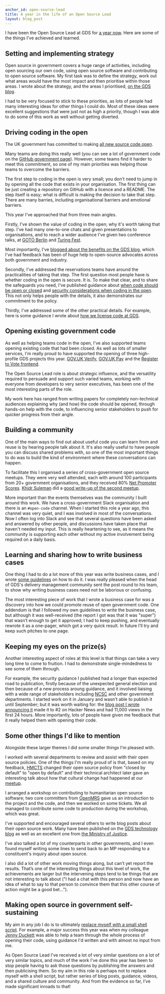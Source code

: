 ```yaml
---
anchor_id: open-source-lead
title: A year in the life of an Open Source Lead
layout: blog_post
---
```


I have been the Open Source Lead at GDS for [a year now](https://governmenttechnology.blog.gov.uk/2016/11/18/welcome-to-our-new-open-source-lead/). Here are some of the things I've achieved and learned.

## Setting and implementing strategy

Open source in government covers a huge range of activities, including open sourcing our own code, using open source software and contributing to open source software. My first task was to define the strategy, work out what areas would have the most impact and then prioritise within those areas. I wrote about the strategy, and the areas I prioritised, [on the GDS blog](https://governmenttechnology.blog.gov.uk/2016/12/15/next-steps-for-open-source-in-government/).

I had to be very focused to stick to these priorities, as lots of people had many interesting ideas for other things I could do. Most of these ideas were excellent suggestions that were just not as high a priority, though I was able to do some of this work as well without getting diverted.

## Driving coding in the open

The UK government has committed to making [all new source code open](https://www.gov.uk/service-manual/service-standard/make-all-new-source-code-open).

Many teams are doing this really well (you can see a lot of government code on the [GitHub government page](https://government.github.com/community/#uk-central)). However, some teams find it harder to meet this commitment, so one of my main priorities was helping those teams to overcome the barriers.

The first step to coding in the open is very small; you don't need to jump in by opening all the code that exists in your organisation. The first thing can be just creating a repository on GitHub with a licence and a README. The step itself is easy; what is difficult is making the decision to take that step. There are many barries, including organisational barriers and emotional barriers.

This year I've approached that from three main angles.

Firstly, I've shown the value of coding in the open; why it's worth taking that step. I've had many one-to-one chats and given presentations to organisations, and to reach a wider audience I've given two conference talks, at [GOTO Berlin](https://www.youtube.com/watch?v=h8vlLRZxedg&feature=youtu.be) and [Turing Fest](https://www.turingfest.com/speakers/anna-shipman/?wvideo=0p810lpdqr).

Most importantly, I've [blogged about the benefits on the GDS blog](https://gds.blog.gov.uk/2017/09/04/the-benefits-of-coding-in-the-open/), which I've had feedback has been of huge help to open-source advocates across both government and industry.

Secondly, I've addressed the reservations teams have around the practicalities of taking that step. The first question most people have is whether coding in the open is secure. It is. To make that clear, and to share the safeguards you need, I've published guidance about [when code should be open or closed](https://www.gov.uk/government/publications/open-source-guidance/when-code-should-be-open-or-closed) and [security considerations when coding in the open](https://www.gov.uk/government/publications/open-source-guidance/security-considerations-when-coding-in-the-open). This not only helps people with the details, it also demonstrates our commitment to the policy.

Thirdly, I've addressed some of the other practical details. For example, here is some guidance I wrote about [how we license code at GDS](https://github.com/alphagov/styleguides/blob/master/licensing.md).

## Opening existing government code

As well as helping teams code in the open, I've also supported teams opening existing code that had been closed. As well as lots of smaller services, I'm really proud to have supported the opening of three high-profile GDS projects this year. [GOV.UK Verify](https://github.com/alphagov/?utf8=%E2%9C%93&q=verify&type=&language=), [GOV.UK Pay](https://govukpay-docs.cloudapps.digital/#contribute) and the [Register to Vote frontend](https://github.com/alphagov/ier-frontend).

The Open Source Lead role is about strategic influence, and the versatility required to persuade and support such varied teams, working with everyone from developers to very senior executives, has been one of the most interesting parts of the role.

My work here has ranged from writing papers for completely non-technical audiences explaining why (and how) the code should be opened, through hands-on help with the code, to influencing senior stakeholders to push for quicker progress from their angle.

## Building a community

One of the main ways to find out about useful code you can learn from and reuse is by hearing people talk about it. It's also really useful to have people you can discuss shared problems with, so one of the most important things to do was to build the kind of environment where these conversations can happen.

To facilitate this I organised a series of cross-government open source meetups. They were very well attended, each with around 100 participants from 20+ government organisations, and they received 80% [Net Promoter Scores](http://blog.verint.com/customer-engagement/net-promoter-score-nps-criticisms-and-best-practices). [Khidr Suleman](https://twitter.com/TechPunk316) did a [good write-up of the second meetup](https://gdstechnology.blog.gov.uk/2017/10/10/open-source-security-meetup-7-things-we-learned-from-the-cross-government-event/).

More important than the events themselves was the community I built around this work. We have a cross-government Slack organisation and there is an `#open-code` channel. When I started this role a year ago, this channel was very quiet, and I was involved in most of the conversations. Now I often log into Slack and see that several questions have been asked and answered by other people, and discussions have taken place that haven't needed my input. This is really heartening to see, as it means the community is supporting each other without my active involvement being required on a daily basis.

## Learning and sharing how to write business cases

One thing I had to do a lot more of this year was write business cases, and I wrote [some guidelines](https://www.annashipman.co.uk/jfdi/writing-a-business-case.html) on how to do it. I was really pleased when the head of GDS's delivery management community sent the post round to his team, to show why writing business cases need not be laborious or confusing.

The most interesting piece of work that I wrote a business case for was a discovery into how we could promote reuse of open government code. One addendum is that I followed my own guidelines to write the business case, but although it was well-received (the report I got was that it was "super") that wasn’t enough to get it approved; I had to keep pushing, and eventually rewrote it as a one-pager, which got a very quick result. In future I’ll try and keep such pitches to one page.

## Keeping my eyes on the prize(s)

Another interesting aspect of roles at this level is that things can take a very long time to come to fruition. I had to demonstrate single-mindedness to see some of them through.

For example, the security guidance I published had a longer than expected road to publication, firstly because of the unexpected general election and then because of a new process aroung guidance, and it involved liaising with a wide range of stakeholders including [NCSC](https://www.ncsc.gov.uk/) and other government departments. I started work on it in January and wasn't able to publish it until September; but it was worth waiting for: the [blog post I wrote announcing it](https://gdstechnology.blog.gov.uk/2017/09/27/dont-be-afraid-to-code-in-the-open-heres-how-to-do-it-securely/) made it to #2 on Hacker News and had 11,000 views in the first 24 hours. More importantly, lots of people have given me feedback that it really helped them with opening their code.

## Some other things I'd like to mention

Alongside these larger themes I did some smaller things I'm pleased with.

I worked with several departments to review and assist with their open source policies. One of the things I'm really proud of is that, based on my feedback, [HMCTS](https://www.gov.uk/government/organisations/hm-courts-and-tribunals-service) changed their open source policy from "closed by default" to "open by default" and their technical architect later gave an interesting talk about how that cultural change had happened at our [meetup](https://gdstechnology.blog.gov.uk/2017/10/10/open-source-security-meetup-7-things-we-learned-from-the-cross-government-event/).

I arranged a workshop on contributing to humanitarian open source software; two core committers from [OpenMRS](http://openmrs.org/) gave us an introduction to the project and the code, and then we worked on some tickets. We all managed to contribute some code to production during the workshop, which was great.

I've supported and encouraged several others to write blog posts about their open source work. Many have been published on the [GDS technology blog](https://gdstechnology.blog.gov.uk/category/open-source/) as well as an excellent one from [the Ministry of Justice](https://mojdigital.blog.gov.uk/2017/02/21/why-we-code-in-the-open/).

I've also talked a lot of my counterparts in other governments, and I even found myself writing some lines to send back to an MP responding to a constituent's inquiry about open source.

I also did a lot of other work moving things along, but can’t yet report the results. That’s one of the interesting things about this level of work, the achievements are larger but the intervening steps tend to be things that are not interesting to talk about ("I had a chat with this person and now have an idea of what to say to that person to convince them that this other course of action might be a good bet...").

## Making open source in government self-sustaining

My aim in any job I do is to ultimately [replace myself with a small shell script](http://smarterware.org/2010/05/hilary-mason-how-to-replace-yourself-with-a-small-shell-script/). For example, a major success this year was when my colleague [Jenny Duckett](https://twitter.com/jenny_duckett) was able to help a team through the whole process of opening their code, using guidance I'd written and with almost no input from me.

As Open Source Lead I've received a lot of very similar questions on a lot of very similar topics, and much of the work I've done this year has been to stop people having to ask those questions by publishing the answers and then publicising them. So my aim in this role is perhaps not to replace myself with a shell script, but rather series of blog posts, guidance, videos, and a shared culture and community. And from the evidence so far, I’ve made significant inroads to that!
